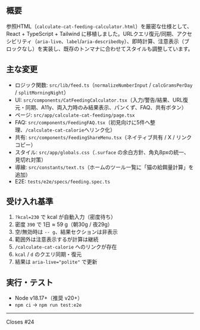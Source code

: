 ## 概要
参照HTML（`calculate-cat-feeding-calculator.html`）を厳密な仕様として、React + TypeScript + Tailwind に移植しました。URLクエリ復元/同期、アクセシビリティ（`aria-live`、`label`/`aria-describedby`）、即時計算、注意表示（ブロックなし）を実装し、既存のトンマナに合わせてスタイルも調整しています。

## 主な変更
- ロジック関数: `src/lib/feed.ts`（`normalizeNumberInput` / `calcGramsPerDay` / `splitMorningNight`）
- UI: `src/components/CatFeedingCalculator.tsx`（入力/警告/結果、URL復元・同期、A11y、両入力時のみ結果表示、パンくず、FAQ、共有ボタン）
- ページ: `src/app/calculate-cat-feeding/page.tsx`
- FAQ: `src/components/FeedingFAQ.tsx`（初見向けに5件へ整理、`/calculate-cat-calorie`へリンク化）
- 共有: `src/components/FeedingShareMenu.tsx`（ネイティブ共有 / X / リンクコピー）
- スタイル: `src/app/globals.css`（`.surface` の余白方針、角丸8pxの統一、見切れ対策）
- 導線: `src/constants/text.ts`（ホームのツール一覧に「猫の給餌量計算」を追加）
- E2E: `tests/e2e/specs/feeding.spec.ts`

## 受け入れ基準
1) `?kcal=230` で kcal が自動入力（密度待ち）
2) 密度 `390` で 1日 ≈ 59 g（朝30g / 夜29g）
3) 空/無効時は `-- g`、結果セクションは非表示
4) 範囲外は注意表示するが計算は継続
5) `/calculate-cat-calorie` へのリンクが存在
6) `kcal` / `d` のクエリ同期・復元
7) 結果は `aria-live="polite"` で更新

## 実行・テスト
- Node v18.17+（推奨 v20+）
- `npm ci` → `npm run test:e2e`

---
Closes #24
